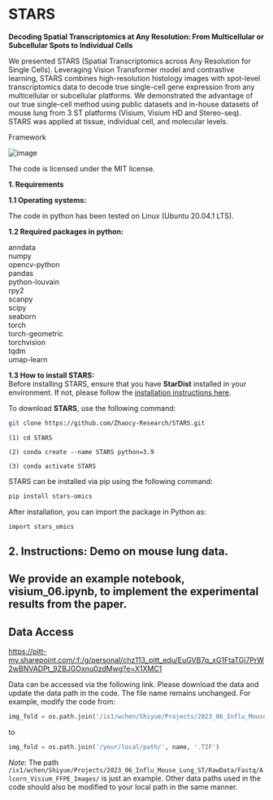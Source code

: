 # STARS
**Decoding Spatial Transcriptomics at Any Resolution: From Multicellular or Subcellular Spots to Individual Cells**

We presented STARS (Spatial Transcriptomics across Any Resolution for Single Cells). Leveraging Vision Transformer model and contrastive learning, STARS combines high-resolution histology images with spot-level transcriptomics data to decode true single-cell gene expression from any multicellular or subcellular platforms. We demonstrated the advantage of our true single-cell method using public datasets and in-house datasets of mouse lung from 3 ST platforms (Visium, Visium HD and Stereo-seq). STARS was applied at tissue, individual cell, and molecular levels.

Framework

![image](https://github.com/Zhaocy-Research/STARS/blob/main/STARS.png)

The code is licensed under the MIT license.




**1. Requirements**

**1.1 Operating systems:**

The code in python has been tested on Linux (Ubuntu 20.04.1 LTS).  

**1.2 Required packages in python:**

anndata   
numpy  
opencv-python   
pandas  
python-louvain  
rpy2  
scanpy  
scipy  
seaborn   
torch  
torch-geometric    
torchvision  
tqdm  
umap-learn  

**1.3 How to install STARS:**  
Before installing STARS, ensure that you have **StarDist** installed in your environment. If not, please follow the [installation instructions here](https://github.com/stardist/stardist).

To download **STARS**, use the following command:

```bash
git clone https://github.com/Zhaocy-Research/STARS.git
```

```
(1) cd STARS

(2) conda create --name STARS python=3.9

(3) conda activate STARS  
```
STARS can be installed via pip using the following command:

```bash
pip install stars-omics
```
After installation, you can import the package in Python as:
```
import stars_omics
```

## 2. Instructions: Demo on mouse lung data.

## We provide an example notebook, **visium_06.ipynb**, to implement the experimental results from the paper.

## Data Access
https://pitt-my.sharepoint.com/:f:/g/personal/chz113_pitt_edu/EuGVB7q_xG1FtaTGj7PrW2wBNVADPt_9ZBJGOxnu0zdMwg?e=X1XMC1

Data can be accessed via the following link. Please download the data and update the data path in the code. The file name remains unchanged. For example, modify the code from:

```python
img_fold = os.path.join('/ix1/wchen/Shiyue/Projects/2023_06_Influ_Mouse_Lung_ST/RawData/Fastq/Alcorn_Visium_FFPE_Images/', name + '.TIF')
```

to

```python
img_fold = os.path.join('/your/local/path/', name, '.TIF')
```

*Note:* The path `/ix1/wchen/Shiyue/Projects/2023_06_Influ_Mouse_Lung_ST/RawData/Fastq/Alcorn_Visium_FFPE_Images/` is just an example. Other data paths used in the code should also be modified to your local path in the same manner.





